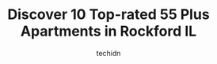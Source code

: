 ---
layout: ampstory
image: https://i0.wp.com/www.depkes.org/wp-content/uploads/2023/06/55-plus-apartments-0-in-rockford-il-1685851751.jpeg?resize=640,853
author: techidn
featured: false
description: Discover the impressive array of 55 Plus Apartments options in Rockford IL, where you can find 10 of the largest 55 Plus Apartments establishments in the area. From renowned classics to hidd
title: Discover 10 Top-rated 55 Plus Apartments in Rockford IL
cover:
   title: Discover 10 Top-rated 55 Plus Apartments in Rockford IL
   subtitle: Rickpate
   background: https://www.depkes.org/wp-content/uploads/2023/06/55-plus-apartments-0-in-rockford-il-1685851751.jpeg

pages: 
 - layout: thirds
   top: <h1>#1 Siena on Brendenwood</h1>
   bottom: "<p>The directors at Siena On Brendenwood are extremely friendly and knowledgeable. The ladies who play a big part of Siena used to work at a different facility where my moth</p>"
   background: https://www.depkes.org/wp-content/uploads/2023/06/55-plus-apartments-1-in-rockford-il-1685851751.jpeg
   backgroundblur: true
 - layout: thirds
   top: <h1>#2 Wesley Willows</h1>
   bottom: "<p>I have lived here 4 yrs. and feel that moving to Wesley Willows was a wonderful choice.  All my neighbors here are very friendly and we consider each other family.  There</p>"
   background: https://www.depkes.org/wp-content/uploads/2023/06/55-plus-apartments-2-in-rockford-il-1685851752.jpeg
   cta:
      link: https://www.depkes.org/blog/discover-10-top-rated-55-plus-apartments-in-rockford-il/
      text: Discover 10 Top-rated 55 Plus Apartments in Rockford IL
 - layout: thirds
   top: <h1>#3 Greencastle of Mulford</h1>
   bottom: "<p>2750 N Mulford Rd, Rockford, IL 61114, United States</p>"
   background: https://www.depkes.org/wp-content/uploads/2023/06/55-plus-apartments-3-in-rockford-il-1685851752.jpeg
   cta:
      link: https://www.depkes.org/blog/discover-10-top-rated-55-plus-apartments-in-rockford-il/
      text: Discover 10 Top-rated 55 Plus Apartments in Rockford IL
 - layout: thirds
   top: <h1>#4 Skyrise Apartments</h1>
   bottom: "<p>837 N Main St, Rockford, IL 61103, United States</p>"
   background: https://images.unsplash.com/photo-1595364397663-fca4f075d796?ixlib=rb-4.0.3&ixid=MnwxMjA3fDB8MHxwaG90by1wYWdlfHx8fGVufDB8fHx8&auto=format&fit=crop&w=640&h=853&q=80
   cta:
      link: https://www.depkes.org/blog/discover-10-top-rated-55-plus-apartments-in-rockford-il/
      text: Discover 10 Top-rated 55 Plus Apartments in Rockford IL
 - layout: thirds
   top: <h1>#5 Grand Victorian of Rockford</h1>
   bottom: "<p>3495 McFarland Rd, Rockford, IL 61114, United States</p>"
   background: https://images.unsplash.com/photo-1496096265110-f83ad7f96608?ixlib=rb-4.0.3&ixid=MnwxMjA3fDB8MHxwaG90by1wYWdlfHx8fGVufDB8fHx8&auto=format&fit=crop&w=640&h=853&q=80
   cta:
      link: https://www.depkes.org/blog/discover-10-top-rated-55-plus-apartments-in-rockford-il/
      text: Discover 10 Top-rated 55 Plus Apartments in Rockford IL
 - layout: thirds
   top: <h1>#6 Summit green</h1>
   bottom: "<p>1514 E State St, Rockford, IL 61107, United States</p>"
   background: https://images.unsplash.com/photo-1541356665065-22676f35dd40?ixlib=rb-4.0.3&ixid=MnwxMjA3fDB8MHxwaG90by1wYWdlfHx8fGVufDB8fHx8&auto=format&fit=crop&w=640&h=853&q=80
   cta:
      link: https://www.depkes.org/blog/discover-10-top-rated-55-plus-apartments-in-rockford-il/
      text: Discover 10 Top-rated 55 Plus Apartments in Rockford IL
 - layout: thirds
   top: <h1>#7 Heritage Woods of Rockford</h1>
   bottom: "<p>202 N Show Pl Dr, Rockford, IL 61107, United States</p>"
   background: https://images.unsplash.com/photo-1462556791646-c201b8241a94?ixlib=rb-4.0.3&ixid=MnwxMjA3fDB8MHxwaG90by1wYWdlfHx8fGVufDB8fHx8&auto=format&fit=crop&w=640&h=853&q=80
   cta:
      link: https://www.depkes.org/blog/discover-10-top-rated-55-plus-apartments-in-rockford-il/
      text: Discover 10 Top-rated 55 Plus Apartments in Rockford IL
 - layout: thirds
   middle: Continue reading...
   background: https://images.unsplash.com/photo-1489648022186-8f49310909a0?ixlib=rb-4.0.3&ixid=MnwxMjA3fDB8MHxwaG90by1wYWdlfHx8fGVufDB8fHx8&auto=format&fit=crop&w=640&h=853&q=80
   cta:
      link: https://www.depkes.org/blog/discover-10-top-rated-55-plus-apartments-in-rockford-il/
      text: Discover 10 Top-rated 55 Plus Apartments in Rockford IL
      
---